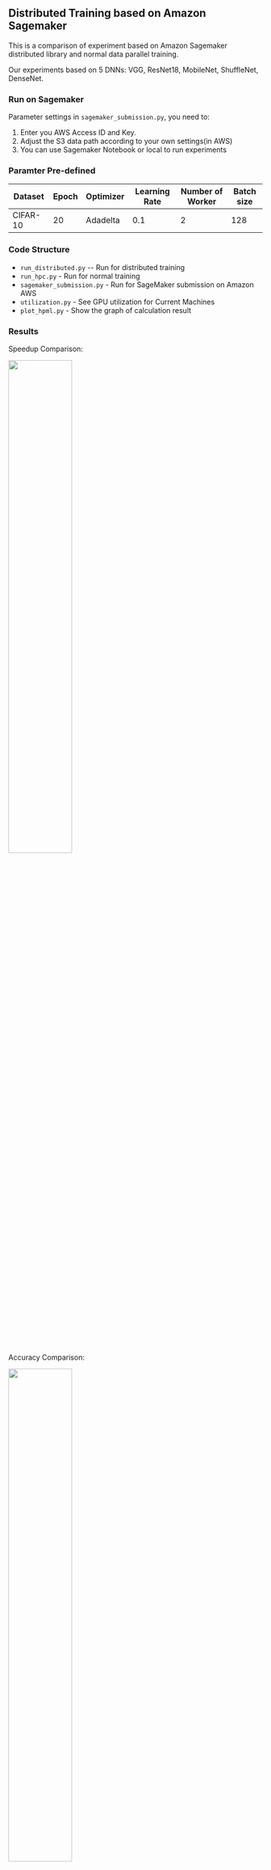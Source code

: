## Distributed Training based on Amazon Sagemaker
This is a comparison of experiment based on Amazon Sagemaker distributed library and normal 
data parallel training.

Our experiments based on 5 DNNs: VGG, ResNet18, MobileNet, ShuffleNet, DenseNet.

### Run on Sagemaker
Parameter settings in `sagemaker_submission.py`, you need to:

1. Enter you AWS Access ID and Key. 
2. Adjust the S3 data path according to your own settings(in AWS)
3. You can use Sagemaker Notebook or local to run experiments

### Paramter Pre-defined
| Dataset | Epoch | Optimizer | Learning Rate | Number of Worker | Batch size |
| ------  | ----  | --------  | ------------- | ---------------- | ---------- |
| CIFAR-10|  20   | Adadelta  |     0.1       |       2          |     128    |

### Code Structure
- `run_distributed.py` -- Run for distributed training
- `run_hpc.py` - Run for normal training
- `sagemaker_submission.py` - Run for SageMaker submission on Amazon AWS
- `utilization.py` - See GPU utilization for Current Machines
- `plot_hpml.py` - Show the graph of calculation result 

### Results
Speedup Comparison:

<img style = 'width:50%;height:auto;' src = 'results_img/Time.png'>

Accuracy Comparison:

<img style = 'width:50%;height:auto;' src = 'results_img/Accuracy.png'>

presentation link: https://docs.google.com/presentation/d/1m24x9gfgI4jTMU9AvhQgptnmP4h4-QXJ-fn91tr32dE/edit?usp=sharing
